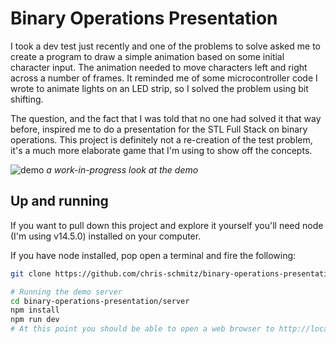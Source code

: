 # Binary Operations Presentation

I took a dev test just recently and one of the problems to solve asked me to create a program to draw a simple animation based on some initial character input. The animation needed to move characters left and right across a number of frames. It reminded me of some microcontroller code I wrote to animate lights on an LED strip, so I solved the problem using bit shifting.

The question, and the fact that I was told that no one had solved it that way before, inspired me to do a presentation for the STL Full Stack on binary operations. This project is definitely not a re-creation of the test problem, it's a much more elaborate game that I'm using to show off the concepts.

![demo](./readme_attachments/player-movement.gif)
_a work-in-progress look at the demo_

## Up and running

If you want to pull down this project and explore it yourself you'll need node (I'm using v14.5.0) installed on your computer.

If you have node installed, pop open a terminal and fire the following:

```bash
git clone https://github.com/chris-schmitz/binary-operations-presentation.git

# Running the demo server
cd binary-operations-presentation/server
npm install
npm run dev
# At this point you should be able to open a web browser to http://localhost:3001
```
